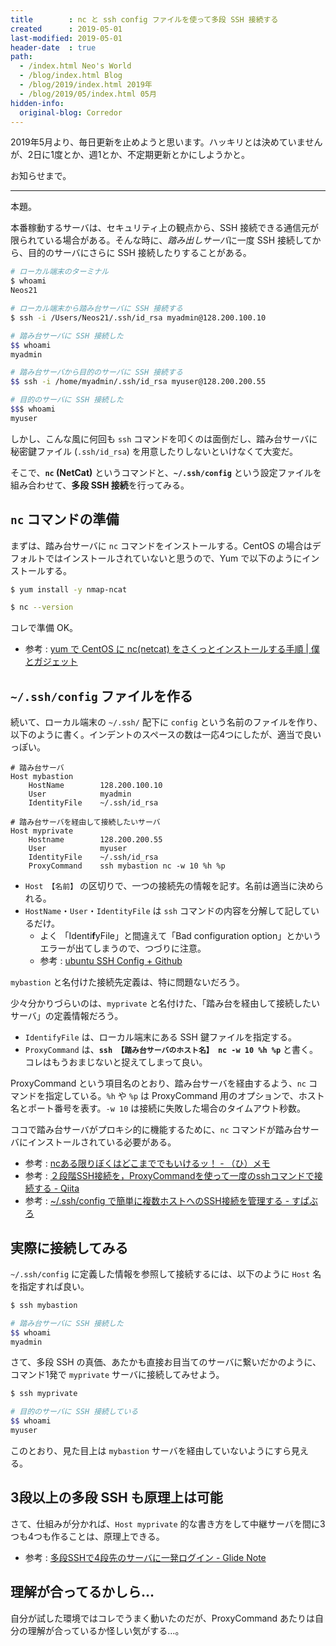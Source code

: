 ```yaml
---
title        : nc と ssh config ファイルを使って多段 SSH 接続する
created      : 2019-05-01
last-modified: 2019-05-01
header-date  : true
path:
  - /index.html Neo's World
  - /blog/index.html Blog
  - /blog/2019/index.html 2019年
  - /blog/2019/05/index.html 05月
hidden-info:
  original-blog: Corredor
---
```


2019年5月より、毎日更新を止めようと思います。ハッキリとは決めていませんが、2日に1度とか、週1とか、不定期更新とかにしようかと。

お知らせまで。

---

本題。

本番稼動するサーバは、セキュリティ上の観点から、SSH 接続できる通信元が限られている場合がある。そんな時に、*踏み出しサーバ*に一度 SSH 接続してから、目的のサーバにさらに SSH 接続したりすることがある。

```bash
# ローカル端末のターミナル
$ whoami
Neos21

# ローカル端末から踏み台サーバに SSH 接続する
$ ssh -i /Users/Neos21/.ssh/id_rsa myadmin@128.200.100.10

# 踏み台サーバに SSH 接続した
$$ whoami
myadmin

# 踏み台サーバから目的のサーバに SSH 接続する
$$ ssh -i /home/myadmin/.ssh/id_rsa myuser@128.200.200.55

# 目的のサーバに SSH 接続した
$$$ whoami
myuser
```

しかし、こんな風に何回も `ssh` コマンドを叩くのは面倒だし、踏み台サーバに秘密鍵ファイル (`.ssh/id_rsa`) を用意したりしないといけなくて大変だ。

そこで、**`nc` (NetCat)** というコマンドと、**`~/.ssh/config`** という設定ファイルを組み合わせて、**多段 SSH 接続**を行ってみる。

## `nc` コマンドの準備

まずは、踏み台サーバに `nc` コマンドをインストールする。CentOS の場合はデフォルトではインストールされていないと思うので、Yum で以下のようにインストールする。

```bash
$ yum install -y nmap-ncat

$ nc --version
```

コレで準備 OK。

- 参考 : [yum で CentOS に nc(netcat) をさくっとインストールする手順 | 僕とガジェット](http://www.gadgets-today.net/?p=3041)

## `~/.ssh/config` ファイルを作る

続いて、ローカル端末の `~/.ssh/` 配下に `config` という名前のファイルを作り、以下のように書く。インデントのスペースの数は一応4つにしたが、適当で良いっぽい。

```
# 踏み台サーバ
Host mybastion
    HostName        128.200.100.10
    User            myadmin
    IdentityFile    ~/.ssh/id_rsa

# 踏み台サーバを経由して接続したいサーバ
Host myprivate
    Hostname        128.200.200.55
    User            myuser
    IdentityFile    ~/.ssh/id_rsa
    ProxyCommand    ssh mybastion nc -w 10 %h %p
```

- `Host 【名前】` の区切りで、一つの接続先の情報を記す。名前は適当に決められる。
- `HostName`・`User`・`IdentityFile` は `ssh` コマンドの内容を分解して記しているだけ。
  - よく 「Identi**f**yFile」と間違えて「Bad configuration option」とかいうエラーが出てしまうので、つづりに注意。
  - 参考 : [ubuntu SSH Config + Github](https://ubuntuforums.org/showthread.php?t=2137189)

`mybastion` と名付けた接続先定義は、特に問題ないだろう。

少々分かりづらいのは、`myprivate` と名付けた、「踏み台を経由して接続したいサーバ」の定義情報だろう。

- `IdentifyFile` は、ローカル端末にある SSH 鍵ファイルを指定する。
- `ProxyCommand` は、**`ssh 【踏み台サーバのホスト名】 nc -w 10 %h %p`** と書く。コレはもうおまじないと捉えてしまって良い。

ProxyCommand という項目名のとおり、踏み台サーバを経由するよう、`nc` コマンドを指定している。`%h` や `%p` は ProxyCommand 用のオプションで、ホスト名とポート番号を表す。`-w 10` は接続に失敗した場合のタイムアウト秒数。

ココで踏み台サーバがプロキシ的に機能するために、`nc` コマンドが踏み台サーバにインストールされている必要がある。

- 参考 : [ncある限りぼくはどこまででもいけるッ！ - （ひ）メモ](http://hirose31.hatenablog.jp/entry/20070419/1176968993)
- 参考 : [２段階SSH接続を，ProxyCommandを使って一度のsshコマンドで接続する - Qiita](https://qiita.com/_level5/items/c51740d61f9e9d3385fe)
- 参考 : [~/.ssh/config で簡単に複数ホストへのSSH接続を管理する - すぱぶろ](http://superbrothers.hatenablog.com/entry/20090730/1248971671)

## 実際に接続してみる

`~/.ssh/config` に定義した情報を参照して接続するには、以下のように `Host` 名を指定すれば良い。

```bash
$ ssh mybastion

# 踏み台サーバに SSH 接続した
$$ whoami
myadmin
```

さて、多段 SSH の真価、あたかも直接お目当てのサーバに繋いだかのように、コマンド1発で `myprivate` サーバに接続してみせよう。

```bash
$ ssh myprivate

# 目的のサーバに SSH 接続している
$$ whoami
myuser
```

このとおり、見た目上は `mybastion` サーバを経由していないようにすら見える。

## 3段以上の多段 SSH も原理上は可能

さて、仕組みが分かれば、`Host myprivate` 的な書き方をして中継サーバを間に3つも4つも作ることは、原理上できる。

- 参考 : [多段SSHで4段先のサーバに一発ログイン - Glide Note](https://blog.glidenote.com/blog/2012/02/19/ssh-proxycommand/)

## 理解が合ってるかしら…

自分が試した環境ではコレでうまく動いたのだが、ProxyCommand あたりは自分の理解が合っているか怪しい気がする…。
